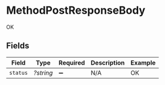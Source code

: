 # MethodPostResponseBody

OK


## Fields

| Field              | Type               | Required           | Description        | Example            |
| ------------------ | ------------------ | ------------------ | ------------------ | ------------------ |
| `status`           | *?string*          | :heavy_minus_sign: | N/A                | OK                 |